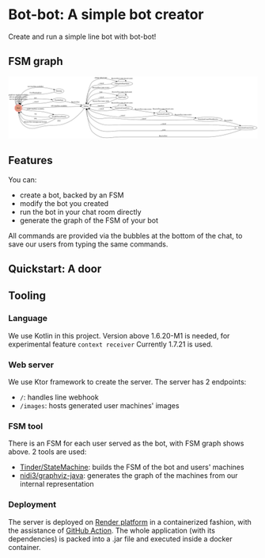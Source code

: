 # Bot-bot: A simple bot creator
Create and run a simple line bot with bot-bot!

## FSM graph
![graph](/graph.svg)

## Features
You can:
- create a bot, backed by an FSM
- modify the bot you created
- run the bot in your chat room directly
- generate the graph of the FSM of your bot

All commands are provided via the bubbles at the bottom of the chat, to save our users from typing the same commands.

## Quickstart: A door

 

## Tooling
### Language
We use Kotlin in this project. Version above 1.6.20-M1 is needed, for experimental feature `context receiver`
Currently 1.7.21 is used.
### Web server
We use Ktor framework to create the server.
The server has 2 endpoints:
- `/`: handles line webhook
- `/images`: hosts generated user machines' images
### FSM tool
There is an FSM for each user served as the bot, with FSM graph shows above.
2 tools are used:
- [Tinder/StateMachine](https://github.com/Tinder/StateMachine): builds the FSM of the bot and users' machines
- [nidi3/graphviz-java](https://github.com/nidi3/graphviz-java): generates the graph of the machines from our internal representation
### Deployment
The server is deployed on [Render platform](https://render.com/) in a containerized fashion, with the assistance of [GitHub Action](https://github.com/features/actions).
The whole application (with its dependencies) is packed into a .jar file and executed inside a docker container.